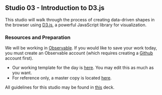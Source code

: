 ## Studio 03 - Introduction to D3.js

This studio will walk through the process of creating data-driven shapes in the browser using [D3.js](https://d3js.org/), a powerful JavaScript library for visualization. 

### Resources and Preparation

We will be working in [Observable](https://beta.observablehq.com/). If you would like to save your work today, you must create an Observable account (which requires creating a [Github](https://github.com/) account first).

* Our working template for the day is [here](https://beta.observablehq.com/@emilyfuhrman/d3-js-template). You may edit this as much as you want.
* For reference only, a master copy is located [here](https://beta.observablehq.com/@emilyfuhrman/d3-js-master).

All guidelines for this studio may be found in [this](https://github.com/emilyfuhrman/datavis_design/blob/master/2018_Summer/Decks/Week_07.pdf) deck. 